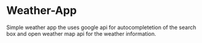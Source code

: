# Weather-App
Simple weather app the uses google api for autocompletetion of the search box and open weather map api for the weather information.
